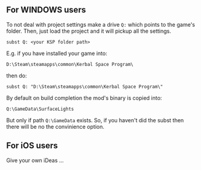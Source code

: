 ## For WINDOWS users

To not deal with project settings make a drive `Q:` which points to the game's folder. Then, just
load the project and it will pickup all the settings.
```
subst Q: <your KSP folder path>
```

E.g. if you have installed your game into:
```
D:\Steam\steamapps\common\Kerbal Space Program\
```
then do:
```
subst Q: "D:\Steam\steamapps\common\Kerbal Space Program\"
```

By default on build completion the mod's binary is copied into:
```
Q:\GameData\SurfaceLights
```

But only if path `Q:\GameData` exists. So, if you haven't did the subst then there will be no the
convinience option.

## For iOS users

Give your own iDeas ...
